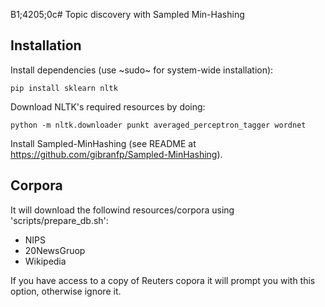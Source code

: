 B1;4205;0c# Topic discovery with Sampled Min-Hashing

## Installation

Install dependencies (use ~sudo~ for system-wide installation):

~~~~	
pip install sklearn nltk
~~~~

Download NLTK's required resources by doing:

~~~~
python -m nltk.downloader punkt averaged_perceptron_tagger wordnet
~~~~

Install Sampled-MinHashing (see README at https://github.com/gibranfp/Sampled-MinHashing).

## Corpora
It will download the followind resources/corpora using 'scripts/prepare\_db.sh':

* NIPS
* 20NewsGruop
* Wikipedia

If you have access to a copy of Reuters copora it will prompt you with this option, otherwise ignore it.
